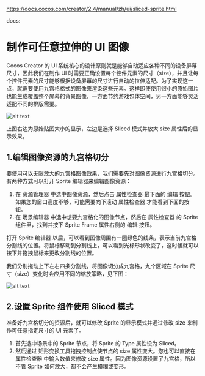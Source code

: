 
https://docs.cocos.com/creator/2.4/manual/zh/ui/sliced-sprite.html

docs:
# 制作可任意拉伸的 UI 图像
Cocos Creator 的 UI 系统核心的设计原则就是能够自动适应各种不同的设备屏幕尺寸，因此我们在制作 UI 时需要正确设置每个控件元素的尺寸（size），并且让每个控件元素的尺寸能够根据设备屏幕的尺寸进行自动的拉伸适配。为了实现这一点，就需要使用九宫格格式的图像来渲染这些元素。这样即使使用很小的原始图片也能生成覆盖整个屏幕的背景图像，一方面节约游戏包体空间，另一方面能够灵活适配不同的排版需要。

![alt text](https://docs.cocos.com/creator/2.4/manual/assets/compare.C9JXCaS7.png)

上图右边为原始贴图大小的显示，左边是选择 Sliced 模式并放大 size 属性后的显示效果。

## 1.编辑图像资源的九宫格切分
要使用可以无限放大的九宫格图像效果，我们需要先对图像资源进行九宫格切分。有两种方式可以打开 Sprite 编辑器来编辑图像资源：

1. 在 资源管理器 中选中图像资源，然后点击 属性检查器 最下面的 编辑 按钮。如果您的窗口高度不够，可能需要向下滚动 属性检查器 才能看到下面的按钮。
2. 在 场景编辑器 中选中想要九宫格化的图像节点，然后在 属性检查器 的 Sprite 组件里，找到并按下 Sprite Frame 属性右侧的 编辑 按钮。

打开 Sprite 编辑器 以后，可以看到图像周围有一圈绿色的线条，表示当前九宫格分割线的位置。将鼠标移动到分割线上，可以看到光标形状改变了，这时候就可以按下并拖拽鼠标来更改分割线的位置。

我们分别拖动上下左右四条分割线，将图像切分成九宫格，九个区域在 Sprite 尺寸（size）变化时会应用不同的缩放策略，见下图：

![alt text](https://docs.cocos.com/creator/2.4/manual/assets/editing.DbUd1gMg.png)

## 2.设置 Sprite 组件使用 Sliced 模式
准备好九宫格切分的资源后，就可以修改 Sprite 的显示模式并通过修改 size 来制作可任意指定尺寸的 UI 元素了。

1. 首先选中场景中的 Sprite 节点，将 Sprite 的 Type 属性设为 Sliced。
2. 然后通过 矩形变换工具拖拽控制点使节点的 size 属性变大。您也可以直接在 属性检查器 中输入数值来修改 size 属性。因为图像资源设置了九宫格，所以不管 Sprite 如何放大，都不会产生模糊或变形。

